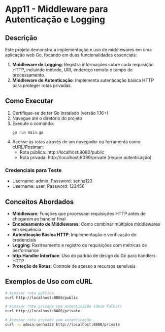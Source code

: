 # App11 - Middleware para Autenticação e Logging

## Descrição
Este projeto demonstra a implementação e uso de middlewares em uma aplicação web Go, focando em duas funcionalidades essenciais:
1. **Middleware de Logging**: Registra informações sobre cada requisição HTTP, incluindo método, URI, endereço remoto e tempo de processamento.
2. **Middleware de Autenticação**: Implementa autenticação básica HTTP para proteger rotas privadas.

## Como Executar
1. Certifique-se de ter Go instalado (versão 1.16+)
2. Navegue até o diretório do projeto
3. Execute o comando:
   ```
   go run main.go
   ```
4. Acesse as rotas através de um navegador ou ferramenta como cURL/Postman:
   - Rota pública: http://localhost:8080/public
   - Rota privada: http://localhost:8080/private (requer autenticação)

### Credenciais para Teste
- Username: admin, Password: senha123
- Username: user, Password: 123456

## Conceitos Abordados
- **Middleware**: Funções que processam requisições HTTP antes de chegarem ao handler final
- **Encadeamento de Middlewares**: Como combinar múltiplos middlewares em sequência
- **Autenticação Básica HTTP**: Implementação e verificação de credenciais
- **Logging**: Rastreamento e registro de requisições com métricas de performance
- **http.Handler Interface**: Uso do padrão de design do Go para handlers HTTP
- **Proteção de Rotas**: Controle de acesso a recursos sensíveis

## Exemplos de Uso com cURL
```bash
# Acessar rota pública
curl http://localhost:8080/public

# Acessar rota privada sem autenticação (deve falhar)
curl http://localhost:8080/private

# Acessar rota privada com autenticação
curl -u admin:senha123 http://localhost:8080/private
``` 